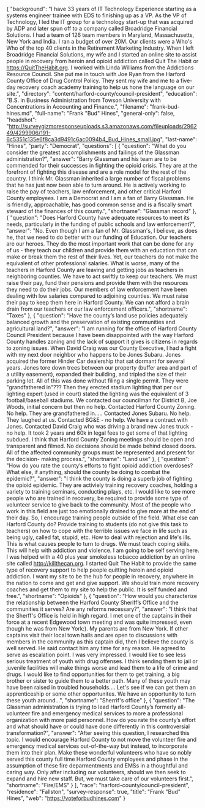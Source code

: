 {
  "background": "I have 33 years of IT Technology Experience starting as a systems engineer trainee with EDS to finishing up as a VP.  As the VP of Technology, I led the IT group for a technology start-up that was acquired by ADP and later spun off to a company called  Broadridge Financial Solutions.   I had a team of 126  team members in Maryland,  Massachusetts, New York and India. I ran a budget of over 20M. Our clients were a Who's Who of the top 40 clients in the Retirement Marketing Industry.  When I left Broadridge Financial Solutions, my wife and I started an online site to assist people in recovery from heroin and opioid addiction called Quit The Habit or https://QuitTheHabit.org. I worked with Linda Williams from the Addictions Resource Council. She put me in touch with Joe Ryan from the Harford County Office of Drug Control Policy. They sent my wife and me to a five-day recovery coach academy training to help us hone the language on our site.",
  "directory": "content/harford-county/council-president",
  "education": "B.S. in Business Administration from Towson University with Concentrations in Accounting and Finance.",
  "filename": "frank-bud-hines.md",
  "full-name": "Frank \"Bud\" Hines",
  "general-only": false,
  "headshot": "http://surveygizmoresponseuploads.s3.amazonaws.com/fileuploads/296249/4299906/191-6c5351c135e6f8ca3d9491c6ac0094b4_Bud_Hines_small.jpg",
  "last-name": "Hines",
  "party": "Democrat",
  "questions": [
    {
      "question": "What do you consider the greatest accomplishments and failings of the Glassman administration?",
      "answer": "Barry Glassman and his team are to be commended for their successes in fighting the opioid crisis. They are at the forefront of fighting this disease and are a role model for the rest of the country.  I think Mr. Glassman inherited a large number of fiscal problems that he has just now been able to turn around. He is actively working to raise the pay of teachers, law enforcement, and other critical Harford County employees.  I am a Democrat and I am a fan of Barry Glassman. He is friendly, approachable,  has good common sense and is a fiscally smart steward of the finances of this county.",
      "shortname": "Glassman record"
    },
    {
      "question": "Does Harford County have adequate resources to meet its needs, particularly in the funding of public schools and law enforcement?",
      "answer": "No. Even though I am a fan of Mr. Glassman's, I believe, as does he, that we need to do better with our funding of Education.   Our teachers are our heroes. They do the most important work that can be done for any of us - they teach our children and provide them with an education that can make or break them the rest of their lives.  Yet, our teachers do not make the equivalent of other professional salaries. What is worse, many of the teachers in Harford County are leaving and getting jobs as teachers in neighboring counties. We have to act swiftly to keep our teachers. We must raise their pay, fund their pensions and provide them with the resources they need to do their jobs.   Our members of law enforcement have been dealing with low salaries compared to adjoining counties. We must raise their pay to keep them here in Harford County. We can not afford a brain drain from our teachers or our law enforcement officers.",
      "shortname": "Taxes"
    },
    {
      "question": "Have the county’s land use policies adequately balanced growth and the preservation of existing communities and agricultural land?",
      "answer": "I am running for the office of Harford County Council President because I have been disappointed with the way Harford County handles zoning and the lack of support it gives is citizens in regards to zoning issues.   When David Craig was our County Executive, I had a fight with my next door neighbor who happens to be Jones Subaru. Jones acquired the former Hinder Car dealership that sat dormant for several years. Jones tore down trees between our property (buffer area and part of a utility easement), expanded their building, and tripled the size of their parking lot. All of this was done without filing a single permit. They were \"grandfathered in\"??? Then they erected stadium lighting that per our lighting expert (used in court)  stated the lighting was the equivalent of 3 football/baseball stadiums.  We contacted our councilman for District B, Joe Woods, initial concern but then no help. Contacted Harford County Zoning. No help. They are grandfathered in.....  Contacted Jones Subaru. No help. They laughed at us. Contacted BG&E - no help. We have a contract with Jones.  Contacted David Craig who was driving a brand new Jones truck - no help.   It took 2 years and 60k in legal fees to get some of that lighting subdued.   I think that Harford County Zoning meetings should be open and transparent and filmed. No decisions should be made behind closed doors.  All of the affected community groups must be represented and present for the decision- making process.",
      "shortname": "Land use"
    },
    {
      "question": "How do you rate the county’s efforts to fight opioid addiction overdoses? What else, if anything, should the county be doing to combat the epidemic?",
      "answer": "I think the county is doing a superb job of fighting the opioid epidemic. They are activiely training recovery coaches, holding a variety to training seminars, conducting plays, etc.  I would like to see more people who are trained in recovery, be required to provide some type of volunteer service to give back to the community. Most of the people who work in this field are just too emotionally drained to give more at the end of their day.  So, I encourage training people outside of the field.  What else can Harford County do? Provide training to students (do not give this task to teachers) on how to cope with the terrible issues we face in life such as being ugly, called fat, stupid, etc. How to deal with rejection and life's ills. This is what causes people to turn to drugs. We must teach coping skiils. This will help with addiction and violence.   I am going to be self serving here. I was helped with a 40 plus year smokeless tobacco addiction by an online site called http://killthecan.org. I started Quit The Habit to provide the same type of recovery support to help people quitting heroin and opioid addiction. I want my site to be the hub for people in recovery, anywhere in the nation to come and get and give support.   We should train more recovery coaches and get them to my site to help the public.  It is self funded and free.",
      "shortname": "Opioids"
    },
    {
      "question": "How would you characterize the relationship between the Harford County Sheriff’s Office and the communities it serves? Are any reforms necessary?",
      "answer": "I think that the Sherff's Office is held in high regard.  I met one of the captains in their force at a recent Edgewood town meeting and was quite impressed, even though he was from New York:). My parents are from New York.  If other captains visit their local town halls and are open to discussions with members in the community as this captain did, then I believe the county is well served. He said contact him any time for any reason. He agreed to serve as escalation point. I was very impressed.   I would like to see less serious treatment of youth with drug offenses. I think sending them to jail or juvenile facilities will make things worse and lead them to a life of crime and drugs. I would like to find opportunities for them to get training, a big brother or sister to guide them to a better path. Many of these youth may have been raised in troubled households.... Let's see if we can get them an apprenticeship or some other opportunites.  We have an opportunity to turn these youth around...",
      "shortname": "Sherrif's office"
    },
    {
      "question": "The Glassman administration is trying to lead Harford County’s formerly all-volunteer fire and emergency medical services to more a professional organization with more paid personnel. How do you rate the county’s effort and what should have or could have done differently in this controversial transformation?",
      "answer": "After seeing this question, I researched this topic.  I would encourage Harford County to not move the volunteer fire and emergency medical services out-of-the-way but instead, to incorporate them into their plan.  Make these wonderful volunteers who have so nobly served this county full time Harford County employees and phase in the assumption of these fire deparmentments and EMSs in a thoughtful and caring way.  Only after including our volunteers, should we then seek to expand and hire new staff.  But, we must take care of our volunteers first.",
      "shortname": "Fire/EMS"
    }
  ],
  "race": "harford-county/council-president",
  "residence": "Fallston",
  "survey-response": true,
  "title": "Frank \"Bud\" Hines",
  "web": "https://voteforbudhines.com"
}
